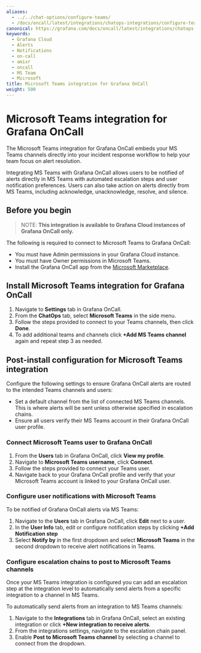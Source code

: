 ```yaml
---
aliases:
  - ../../chat-options/configure-teams/
  - /docs/oncall/latest/integrations/chatops-integrations/configure-teams/
canonical: https://grafana.com/docs/oncall/latest/integrations/chatops-integrations/configure-teams/
keywords:
  - Grafana Cloud
  - Alerts
  - Notifications
  - on-call
  - amixr
  - oncall
  - MS Team
  - Microsoft
title: Microsoft Teams integration for Grafana OnCall
weight: 500
---
```


# Microsoft Teams integration for Grafana OnCall

The Microsoft Teams integration for Grafana OnCall embeds your MS Teams channels directly into your incident response
workflow to help your team focus on alert resolution.

Integrating MS Teams with Grafana OnCall allows users to be notified of alerts directly in MS Teams with automated escalation
steps and user notification preferences. Users can also take action on alerts directly from MS Teams, including
acknowledge, unacknowledge, resolve, and silence.

## Before you begin

> NOTE: **This integration is available to Grafana Cloud instances of Grafana OnCall only.**

The following is required to connect to Microsoft Teams to Grafana OnCall:

- You must have Admin permissions in your Grafana Cloud instance.
- You must have Owner permissions in Microsoft Teams.
- Install the Grafana OnCall app from the [Microsoft Marketplace](https://appsource.microsoft.com/en-us/product/office/WA200004307).

## Install Microsoft Teams integration for Grafana OnCall

1. Navigate to **Settings** tab in Grafana OnCall.
1. From the **ChatOps** tab, select **Microsoft Teams** in the side menu.
1. Follow the steps provided to connect to your Teams channels, then click **Done**.
1. To add additional teams and channels click **+Add MS Teams channel** again and repeat step 3 as needed.

## Post-install configuration for Microsoft Teams integration

Configure the following settings to ensure Grafana OnCall alerts are routed to the intended Teams channels and users:

- Set a default channel from the list of connected MS Teams channels. This is where alerts will be sent unless otherwise
  specified in escalation chains.
- Ensure all users verify their MS Teams account in their Grafana OnCall user profile.

### Connect Microsoft Teams user to Grafana OnCall

1. From the **Users** tab in Grafana OnCall, click **View my profile**.
1. Navigate to **Microsoft Teams username**, click **Connect**.
1. Follow the steps provided to connect your Teams user.
1. Navigate back to your Grafana OnCall profile and verify that your Microsoft Teams account is linked to your Grafana
   OnCall user.

### Configure user notifications with Microsoft Teams

To be notified of Grafana OnCall alerts via MS Teams:

1. Navigate to the **Users** tab in Grafana OnCall, click **Edit** next to a user.
1. In the **User Info** tab, edit or configure notification steps by clicking **+Add Notification step**
1. Select **Notify by** in the first dropdown and select **Microsoft Teams** in the second dropdown to receive alert
   notifications in Teams.

### Configure escalation chains to post to Microsoft Teams channels

Once your MS Teams integration is configured you can add an escalation step at the integration level to automatically
send alerts from a specific integration to a channel in MS Teams.

To automatically send alerts from an integration to MS Teams channels:

1. Navigate to the **Integrations** tab in Grafana OnCall, select an existing integration or
   click **+New integration to receive alerts**.
1. From the integrations settings, navigate to the escalation chain panel.
1. Enable **Post to Microsoft Teams channel** by selecting a channel to connect from the dropdown.
